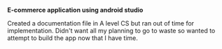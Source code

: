 **E-commerce application using android studio**

Created a documentation file in A level CS but ran out of time for implementation.
Didn't want all my planning to go to waste so wanted to attempt to build the app now that I have time.
